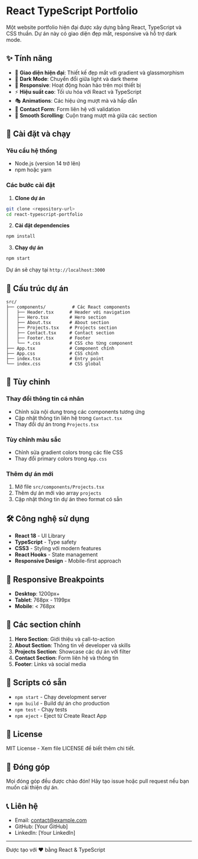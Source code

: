 # React TypeScript Portfolio

Một website portfolio hiện đại được xây dựng bằng React, TypeScript và CSS thuần. Dự án này có giao diện đẹp mắt, responsive và hỗ trợ dark mode.

## ✨ Tính năng

- 🎨 **Giao diện hiện đại**: Thiết kế đẹp mắt với gradient và glassmorphism
- 🌙 **Dark Mode**: Chuyển đổi giữa light và dark theme
- 📱 **Responsive**: Hoạt động hoàn hảo trên mọi thiết bị
- ⚡ **Hiệu suất cao**: Tối ưu hóa với React và TypeScript
- 🎭 **Animations**: Các hiệu ứng mượt mà và hấp dẫn
- 📝 **Contact Form**: Form liên hệ với validation
- 🎯 **Smooth Scrolling**: Cuộn trang mượt mà giữa các section

## 🚀 Cài đặt và chạy

### Yêu cầu hệ thống
- Node.js (version 14 trở lên)
- npm hoặc yarn

### Các bước cài đặt

1. **Clone dự án**
```bash
git clone <repository-url>
cd react-typescript-portfolio
```

2. **Cài đặt dependencies**
```bash
npm install
```

3. **Chạy dự án**
```bash
npm start
```

Dự án sẽ chạy tại `http://localhost:3000`

## 📁 Cấu trúc dự án

```
src/
├── components/          # Các React components
│   ├── Header.tsx      # Header với navigation
│   ├── Hero.tsx        # Hero section
│   ├── About.tsx       # About section
│   ├── Projects.tsx    # Projects section
│   ├── Contact.tsx     # Contact section
│   ├── Footer.tsx      # Footer
│   └── *.css           # CSS cho từng component
├── App.tsx             # Component chính
├── App.css             # CSS chính
├── index.tsx           # Entry point
└── index.css           # CSS global
```

## 🎨 Tùy chỉnh

### Thay đổi thông tin cá nhân
- Chỉnh sửa nội dung trong các components tương ứng
- Cập nhật thông tin liên hệ trong `Contact.tsx`
- Thay đổi dự án trong `Projects.tsx`

### Tùy chỉnh màu sắc
- Chỉnh sửa gradient colors trong các file CSS
- Thay đổi primary colors trong `App.css`

### Thêm dự án mới
1. Mở file `src/components/Projects.tsx`
2. Thêm dự án mới vào array `projects`
3. Cập nhật thông tin dự án theo format có sẵn

## 🛠️ Công nghệ sử dụng

- **React 18** - UI Library
- **TypeScript** - Type safety
- **CSS3** - Styling với modern features
- **React Hooks** - State management
- **Responsive Design** - Mobile-first approach

## 📱 Responsive Breakpoints

- **Desktop**: 1200px+
- **Tablet**: 768px - 1199px
- **Mobile**: < 768px

## 🎯 Các section chính

1. **Hero Section**: Giới thiệu và call-to-action
2. **About Section**: Thông tin về developer và skills
3. **Projects Section**: Showcase các dự án với filter
4. **Contact Section**: Form liên hệ và thông tin
5. **Footer**: Links và social media

## 🔧 Scripts có sẵn

- `npm start` - Chạy development server
- `npm build` - Build dự án cho production
- `npm test` - Chạy tests
- `npm eject` - Eject từ Create React App

## 📄 License

MIT License - Xem file LICENSE để biết thêm chi tiết.

## 🤝 Đóng góp

Mọi đóng góp đều được chào đón! Hãy tạo issue hoặc pull request nếu bạn muốn cải thiện dự án.

## 📞 Liên hệ

- Email: contact@example.com
- GitHub: [Your GitHub]
- LinkedIn: [Your LinkedIn]

---

Được tạo với ❤️ bằng React & TypeScript 